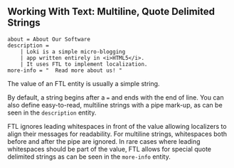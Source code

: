 Working With Text: Multiline, Quote Delimited Strings
-----------------------------------------------------

    about = About Our Software
    description =
        | Loki is a simple micro-blogging
        | app written entirely in <i>HTML5</i>.
        | It uses FTL to implement localization.
    more-info = "  Read more about us! "

The value of an FTL entity is usually a simple string.

By default, a string begins after a `=` and ends with the end of line. You can
also define easy-to-read, multiline strings with a pipe mark-up, as can be seen
in the `description` entity.

FTL ignores leading whitespaces in front of the value allowing localizers to
align their messages for readability. For multiline strings, whitespaces both
before and after the pipe are ignored. In rare cases where leading whitespaces
should be part of the value, FTL allows for special quote delimited strings as
can be seen in the `more-info` entity.
